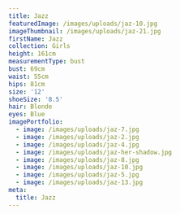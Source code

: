 ```yaml
---
title: Jazz
featuredImage: /images/uploads/jaz-10.jpg
imageThumbnail: /images/uploads/jaz-21.jpg
firstName: Jazz
collection: Girls
height: 161cm
measurementType: bust
bust: 69cm
waist: 55cm
hips: 81cm
size: '12'
shoeSize: '8.5'
hair: Blonde
eyes: Blue
imagePortfolio:
  - image: /images/uploads/jaz-7.jpg
  - image: /images/uploads/jaz-2.jpg
  - image: /images/uploads/jaz-4.jpg
  - image: /images/uploads/jaz-her-shadow.jpg
  - image: /images/uploads/jaz-8.jpg
  - image: /images/uploads/jaz-10.jpg
  - image: /images/uploads/jaz-5.jpg
  - image: /images/uploads/jaz-13.jpg
meta:
  title: Jazz
---
```


